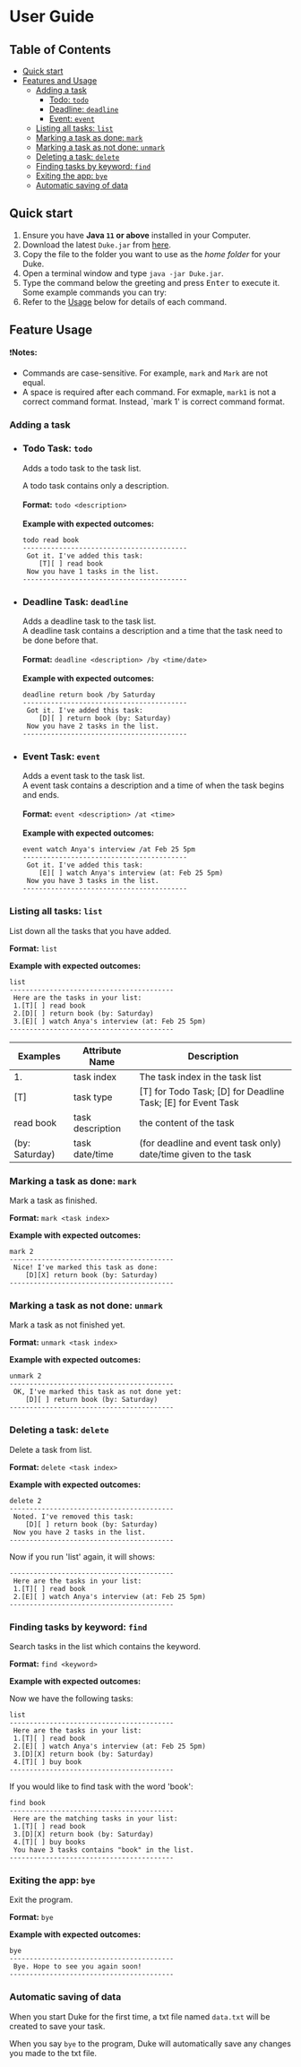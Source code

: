 # User Guide

## Table of Contents

* [Quick start](#quick-start)
* [Features and Usage](#features-and-usage)
    * [Adding a task](#adding-a-task)
        * [Todo: `todo`](#todo-task-todo)
        * [Deadline: `deadline`](#deadline-task-deadline)
        * [Event: `event`](#event-task-event)
    * [Listing all tasks: `list`](#listing-all-tasks-list)
    * [Marking a task as done: `mark`](#marking-a-task-as-done-mark)
    * [Marking a task as not done: `unmark`](#marking-a-task-as-not-done-unmark)
    * [Deleting a task: `delete`](#deleting-a-task-delete)
    * [Finding tasks by keyword: `find`](#finding-tasks-by-keyword-find)
    * [Exiting the app: `bye`](#exiting-the-app-bye)
    * [Automatic saving of data](#automatic-saving-of-data)

## Quick start

1. Ensure you have **Java `11` or above** installed in your Computer.
2. Download the latest `Duke.jar` from [here](https://github.com/TianaiYan/ip/).
3. Copy the file to the folder you want to use as the *home folder* for your Duke.
4. Open a terminal window and type `java -jar Duke.jar`.
5. Type the command below the greeting and press <kbd>Enter</kbd> to execute it. Some example commands you can try:
6. Refer to the [Usage](#Usage) below for details of each command.

## Feature Usage
❗️**Notes:**
* Commands are case-sensitive. For example, `mark` and `Mark` are not equal. 
* A space is required after each command. For exmaple, `mark1` is not a correct command format. Instead, `mark 1' is correct command format.


### Adding a task
* ### Todo Task: `todo`
  Adds a todo task to the task list.

  A todo task contains only a description.<br><br>
  **Format:** `todo <description>` <br><br>
  **Example with expected outcomes:**
  ```
  todo read book
  -----------------------------------------
   Got it. I've added this task:
      [T][ ] read book
   Now you have 1 tasks in the list.
  -----------------------------------------
  ```
* ### Deadline Task: `deadline`
  Adds a deadline task to the task list. <br>
  A deadline task contains a description and a time that the task need to be done before that.<br><br>
  **Format:** `deadline <description> /by <time/date>` <br><br>
  **Example with expected outcomes:**
  ```
  deadline return book /by Saturday
  -----------------------------------------
   Got it. I've added this task:
      [D][ ] return book (by: Saturday)
   Now you have 2 tasks in the list.
  -----------------------------------------
  ```
* ### Event Task: `event`
  Adds a event task to the task list. <br>
  A event task contains a description and a time of when the task begins and ends.<br><br>
  **Format:** `event <description> /at <time>` <br><br>
  **Example with expected outcomes:**
  ```
  event watch Anya's interview /at Feb 25 5pm
  -----------------------------------------
   Got it. I've added this task:
      [E][ ] watch Anya's interview (at: Feb 25 5pm)
   Now you have 3 tasks in the list.
  -----------------------------------------
  ```
  
### Listing all tasks: `list`
List down all the tasks that you have added.

**Format:** `list` 

**Example with expected outcomes:**
```
list
-----------------------------------------
 Here are the tasks in your list:
 1.[T][ ] read book
 2.[D][ ] return book (by: Saturday)
 3.[E][ ] watch Anya's interview (at: Feb 25 5pm)
-----------------------------------------
```
| Examples       | Attribute Name   | Description                                                    |
|----------------|------------------|----------------------------------------------------------------|
| 1.             | task index       | The task index in the task list                                |
| [T]            | task type        | [T] for Todo Task; [D] for Deadline Task; [E] for Event Task   |
| read book      | task description | the content of the task                                        |
| (by: Saturday) | task date/time   | (for deadline and event task only) date/time given to the task |

### Marking a task as done: `mark`
Mark a task as finished.

**Format:** `mark <task index>`

**Example with expected outcomes:**
```
mark 2
-----------------------------------------
 Nice! I've marked this task as done:
	[D][X] return book (by: Saturday)
-----------------------------------------
```

### Marking a task as not done: `unmark`
Mark a task as not finished yet.

**Format:** `unmark <task index>`

**Example with expected outcomes:**
```
unmark 2
-----------------------------------------
 OK, I've marked this task as not done yet:
	[D][ ] return book (by: Saturday)
-----------------------------------------
```

### Deleting a task: `delete`
Delete a task from list.

**Format:** `delete <task index>`

**Example with expected outcomes:**
```
delete 2
-----------------------------------------
 Noted. I've removed this task: 
	[D][ ] return book (by: Saturday)
 Now you have 2 tasks in the list.
-----------------------------------------
```
Now if you run 'list' again, it will shows:
```
-----------------------------------------
 Here are the tasks in your list:
 1.[T][ ] read book
 2.[E][ ] watch Anya's interview (at: Feb 25 5pm)
-----------------------------------------
```

### Finding tasks by keyword: `find`
Search tasks in the list which contains the keyword.

**Format:** `find <keyword>`

**Example with expected outcomes:**

Now we have the following tasks:
```
list
-----------------------------------------
 Here are the tasks in your list:
 1.[T][ ] read book
 2.[E][ ] watch Anya's interview (at: Feb 25 5pm)
 3.[D][X] return book (by: Saturday)
 4.[T][ ] buy book
-----------------------------------------
```
If you would like to find task with the word 'book':
```
find book
-----------------------------------------
 Here are the matching tasks in your list:
 1.[T][ ] read book
 3.[D][X] return book (by: Saturday)
 4.[T][ ] buy books
 You have 3 tasks contains "book" in the list.
-----------------------------------------
```

### Exiting the app: `bye`
Exit the program.

**Format:** `bye`

**Example with expected outcomes:**
```
bye
-----------------------------------------
 Bye. Hope to see you again soon!
-----------------------------------------
```

### Automatic saving of data
When you start Duke for the first time, a txt file named `data.txt` will be created to save your task.

When you say `bye` to the program, Duke will automatically save any changes you made to the txt file.
